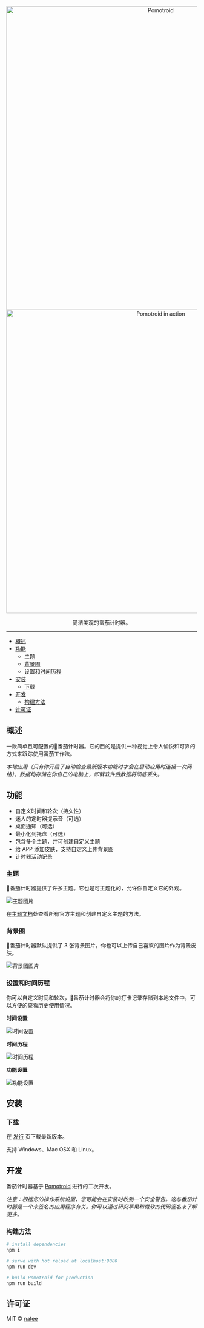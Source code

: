 <div align="center">
  <img alt="Pomotroid" src=".github/images/pomotroid-title.png" width="800px">
</div>
<div align="center">
  <img alt="Pomotroid in action" src=".github/images/pomotroid-screens.png" width="800px">
</div>

<p align="center">简洁美观的番茄计时器。</p>

---


- [概述](#概述)
- [功能](#功能)
  - [主题](#主题)
  - [背景图](#背景图)
  - [设置和时间历程](#设置和时间历程)
- [安装](#安装)
  - [下载](#下载)
- [开发](#开发)
  - [构建方法](#构建方法)
- [许可证](#许可证)

## 概述

一款简单且可配置的🍅番茄计时器。它的目的是提供一种视觉上令人愉悦和可靠的方式来跟踪使用番茄工作法。

_本地应用（只有你开启了自动检查最新版本功能时才会在启动应用时连接一次网络），数据均存储在你自己的电脑上，卸载软件后数据将彻底丢失。_

## 功能

- 自定义时间和轮次（持久性）
- 迷人的定时器提示音（可选）
- 桌面通知（可选）
- 最小化到托盘（可选）
- 包含多个主题，并可创建自定义主题
- 给 APP 添加皮肤，支持自定义上传背景图
- 计时器活动记录

### 主题

🍅番茄计时器提供了许多主题。它也是可主题化的，允许你自定义它的外观。

![主题图片](./.github/images/pomotroid_themes-preview--914x219.png)

在[主题文档](./docs/themes/themes.md)处查看所有官方主题和创建自定义主题的方法。

### 背景图

🍅番茄计时器默认提供了 3 张背景图片，你也可以上传自己喜欢的图片作为背景皮肤。

![背景图图片](./.github/images/pomotroid_images-preview--780x219.png)

### 设置和时间历程

你可以自定义时间和轮次，🍅番茄计时器会将你的打卡记录存储到本地文件中，可以方便的查看历史使用情况。

**时间设置**

![时间设置](./.github/images/timer.png)

**时间历程**

![时间历程](./.github/images/calendar.png)

**功能设置**

![功能设置](./.github/images/setting.png)



## 安装

### 下载

在 [发行](https://github.com/natee/pomotroid/releases) 页下载最新版本。

支持 Windows、Mac OSX 和 Linux。


## 开发

番茄计时器基于 [Pomotroid](https://github.com/Splode/pomotroid) 进行的二次开发。

_注意：根据您的操作系统设置，您可能会在安装时收到一个安全警告。这与番茄计时器是一个未签名的应用程序有关。你可以通过研究苹果和微软的代码签名来了解更多。_

### 构建方法

```bash
# install dependencies
npm i

# serve with hot reload at localhost:9080
npm run dev

# build Pomotroid for production
npm run build
```

## 许可证

MIT &copy; [natee](https://github.com/natee)
